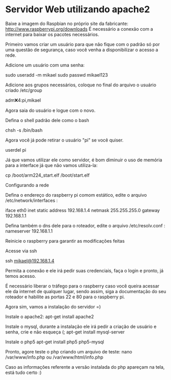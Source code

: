 # Servidor Web utilizando apache2

Baixe a imagem do Raspbian no próprio site da fabricante: http://www.raspberrypi.org/downloads
É necessário a conexão com a internet para baixar os pacotes necessários.

Primeiro vamos criar um usuário para que não fique com o padrão só por uma questão de segurança, caso você venha a disponibilizar o acesso a rede.

Adicione um usuário com uma senha:

sudo useradd -m mikael sudo passwd mikael123 

Adicione aos grupos necessários, coloque no final do arquivo o usuário criado /etc/group

adm:x:4:pi,mikael

Agora saia do usuário e logue com o novo.

Defina o shell padrão dele como o bash

chsh -s /bin/bash

Agora você já pode retirar o usuário "pi" se você quiser.

userdel pi

Já que vamos utilizar ele como servidor, é bom diminuir o uso de memória para a interface já que não vamos utiliza-la:

cp /boot/arm224_start.elf /boot/start.elf

Configurando a rede

Defina o endereço do raspberry pi comom estático, edite o arquivo /etc/network/interfaces :

iface eth0 inet static 
address 192.168.1.4 
netmask 255.255.255.0 
gateway 192.168.1.1 

Defina também o dns dele para o roteador, edite o arquivo /etc/resolv.conf :
nameserver 192.168.1.1

Reinicie o raspberry para garantir as modificações feitas


Acesse via ssh

ssh mikael@192.168.1.4

Permita a conexão e ele irá pedir suas credenciais, faça o login e pronto, já temos acesso.

É necessário liberar o tráfego para o raspberry caso você queira acessar ele da internet de qualquer lugar,
sendo assim, siga a documentação do seu roteador e habilite as portas 22 e 80 para o raspberry pi.

Agora sim, vamos a instalação do servidor =)

Instale o apache2:
apt-get install apache2

Instale o mysql, durante a instalação ele irá pedir a criação de usuário e senha, crie e não esqueça (;
apt-get install mysql-server

Instale o php5
apt-get install php5 php5-mysql 

Pronto, agore teste o php criando um arquivo de teste:
nano /var/www/info.php ou /var/www/html/info.php
<?php 
  infophp();
?>

Caso as informações referente a versão instalada do php apareçam na tela, está tudo certo :)
